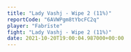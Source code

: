 ```yaml
---
title: "Lady Vashj - Wipe 2 (11%)"
reportCode: "6AVWPgm8tYbcFC2q"
player: "Fabrïste"
fight: "Lady Vashj - Wipe 2 (11%)"
date: 2021-10-20T19:00:04.987000+00:00
---
```

